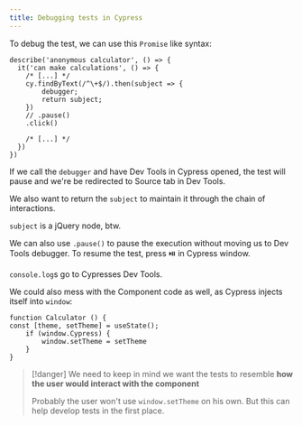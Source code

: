```yaml
---
title: Debugging tests in Cypress
---
```

To debug the test, we can use this `Promise` like syntax: 
```tsx
describe('anonymous calculator', () => {
  it('can make calculations', () => {
    /* [...] */
    cy.findByText(/^\+$/).then(subject => {
        debugger; 
        return subject;
    })
    // .pause()
    .click()
    
    /* [...] */
  })
})
```

If we call the `debugger` and have Dev Tools in Cypress opened, the test will pause and we're be redirected to Source tab in Dev Tools. 

We also want to return the `subject` to maintain it through the chain of interactions.

`subject` is a jQuery node, btw. 

We can also use `.pause()` to pause the execution without moving us to Dev Tools debugger. To resume the test, press ⏯️ in Cypress window.

`console.log`s go to Cypresses Dev Tools. 

We could also mess with the Component code as well, as Cypress injects itself into `window`: 
```tsx
function Calculator () {
const [theme, setTheme] = useState();
    if (window.Cypress) {
        window.setTheme = setTheme
    }
}
```

> [!danger] We need to keep in mind we want the tests to resemble **how the user would interact with the component**
> 
> Probably the user won't use `window.setTheme` on his own. But this can help develop tests in the first place. 
